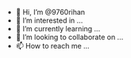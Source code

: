 - 👋 Hi, I’m @9760rihan
- 👀 I’m interested in ...
- 🌱 I’m currently learning ...
- 💞️ I’m looking to collaborate on ...
- 📫 How to reach me ...

<!---
9760rihan/9760rihan is a ✨ special ✨ repository because its `README.md` (this file) appears on your GitHub profile.
You can click the Preview link to take a look at your changes.
--->
